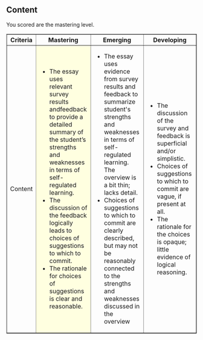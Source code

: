 ## Content

You scored are the mastering level.

<table border="1">
<tr><th width="10%">Criteria</th><th width="30%">Mastering</th><th width="30%">Emerging</th><th width="30%">Developing</th></tr>

<tr>
<td>Content</td>
<td bgcolor='lightyellow'><ul>
<li>The essay uses relevant survey results andfeedback to provide a detailed summary of the student’s strengths and weaknesses in terms of self-regulated learning.</li>
<li>The discussion of the feedback logically leads to choices of suggestions to which to commit.</li>
<li>The rationale for choices of suggestions is clear and reasonable.</li>
</ul></td><td><ul>
<li>The essay uses evidence from survey results and feedback to summarize student's strengths and weaknesses in terms of self-regulated learning. The overview is a bit thin; lacks detail.</li>
<li>Choices of suggestions to which to commit are clearly described, but may not be reasonably connected to the strengths and weaknesses discussed in the overview</li>
</ul></td><td><ul>
<li>The discussion of the survey and feedback is superficial and/or simplistic.</li>
<li>Choices of suggestions to which to commit are vague, if present at all. </li>
<li>The rationale for the choices is opaque; little evidence of logical reasoning.</li>
</ul></td></tr>

</table>

